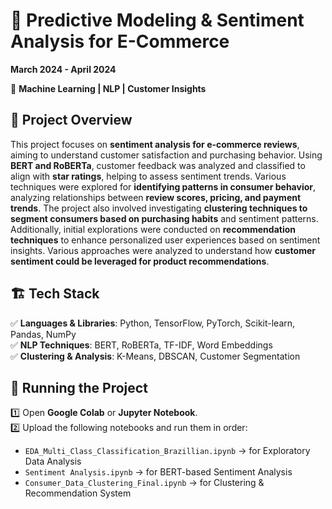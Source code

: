 # 🛒 Predictive Modeling & Sentiment Analysis for E-Commerce  
**March 2024 - April 2024**  

🚀 **Machine Learning | NLP | Customer Insights**  

## 📌 Project Overview  
This project focuses on **sentiment analysis for e-commerce reviews**, aiming to understand customer satisfaction and purchasing behavior. Using **BERT and RoBERTa**, customer feedback was analyzed and classified to align with **star ratings**, helping to assess sentiment trends. Various techniques were explored for **identifying patterns in consumer behavior**, analyzing relationships between **review scores, pricing, and payment trends**. The project also involved investigating **clustering techniques to segment consumers based on purchasing habits** and sentiment patterns. Additionally, initial explorations were conducted on **recommendation techniques** to enhance personalized user experiences based on sentiment insights. Various approaches were analyzed to understand how **customer sentiment could be leveraged for product recommendations**.

## 🏗️ Tech Stack  
✅ **Languages & Libraries**: Python, TensorFlow, PyTorch, Scikit-learn, Pandas, NumPy  
✅ **NLP Techniques**: BERT, RoBERTa, TF-IDF, Word Embeddings  
✅ **Clustering & Analysis**: K-Means, DBSCAN, Customer Segmentation  



## 🚀 Running the Project  
1️⃣ Open **Google Colab** or **Jupyter Notebook**.  
2️⃣ Upload the following notebooks and run them in order:  
   - `EDA_Multi_Class_Classification_Brazillian.ipynb` → for Exploratory Data Analysis  
   - `Sentiment Analysis.ipynb` → for BERT-based Sentiment Analysis  
   - `Consumer_Data_Clustering_Final.ipynb` → for Clustering &  Recommendation System  
